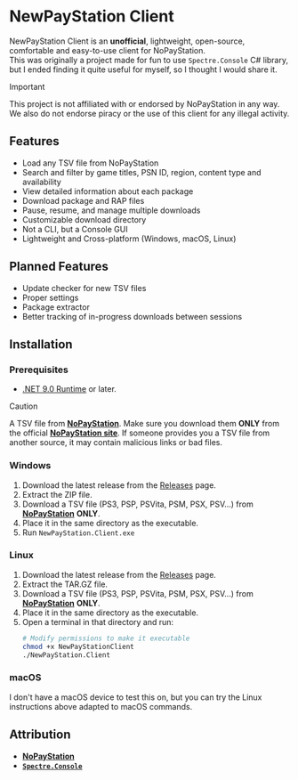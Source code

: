 # NewPayStation Client
NewPayStation Client is an **unofficial**, lightweight, open-source, comfortable and easy-to-use client for NoPayStation.  
This was originally a project made for fun to use `Spectre.Console` C# library, but I ended finding it quite useful for myself, so I thought I would share it.

> [!IMPORTANT]
> This project is not affiliated with or endorsed by NoPayStation in any way.
> We also do not endorse piracy or the use of this client for any illegal activity.

## Features
- Load any TSV file from NoPayStation
- Search and filter by game titles, PSN ID, region, content type and availability
- View detailed information about each package
- Download package and RAP files
- Pause, resume, and manage multiple downloads
- Customizable download directory
- Not a CLI, but a Console GUI
- Lightweight and Cross-platform (Windows, macOS, Linux)

## Planned Features
- Update checker for new TSV files
- Proper settings
- Package extractor
- Better tracking of in-progress downloads between sessions

## Installation
### Prerequisites
- [.NET 9.0 Runtime](https://dotnet.microsoft.com/en-us/download/dotnet/9.0) or later.
> [!CAUTION]  
> A TSV file from [**NoPayStation**](https://nopaystation.com/). Make sure you download them **ONLY** from the official [**NoPayStation site**](https://nopaystation.com/). If someone provides you a TSV file from another source, it may contain malicious links or bad files.

### Windows
1. Download the latest release from the [Releases](https://github.com/VELD-Dev/newpaystation-client/releases/) page.
1. Extract the ZIP file.
1. Download a TSV file (PS3, PSP, PSVita, PSM, PSX, PSV...) from [**NoPayStation**](https://nopaystation.com/) **ONLY**.
1. Place it in the same directory as the executable.
1. Run `NewPayStation.Client.exe`

### Linux 
1. Download the latest release from the [Releases](https://gituhb.com/VELD-Dev/newpaystation-client/releases/) page.
1. Extract the TAR.GZ file.
1. Download a TSV file (PS3, PSP, PSVita, PSM, PSX, PSV...) from [**NoPayStation**](https://nopaystation.com/) **ONLY**.
1. Place it in the same directory as the executable.
1. Open a terminal in that directory and run:
   ```bash
   # Modify permissions to make it executable
   chmod +x NewPayStationClient
   ./NewPayStation.Client
   ```

### macOS
I don't have a macOS device to test this on, but you can try the Linux instructions above adapted to macOS commands.

## Attribution
- [**NoPayStation**](https://nopaystation.com/)
- [**`Spectre.Console`**](https://spectreconsole.net/)
